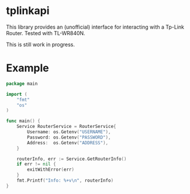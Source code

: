 # tplinkapi

This library provides an (unofficial) interface for interacting with a Tp-Link Router. Tested with TL-WR840N.

This is still work in progress.

# Example
```Go
package main

import (
	"fmt"
	"os"
)

func main() {
    Service RouterService = RouterService{
		Username: os.Getenv("USERNAME"),
		Password: os.Getenv("PASSWORD"),
		Address:  os.Getenv("ADDRESS"),
	}

	routerInfo, err := Service.GetRouterInfo()
	if err != nil {
		exitWithError(err)
	}
	fmt.Printf("Info: %+v\n", routerInfo)
}
```
